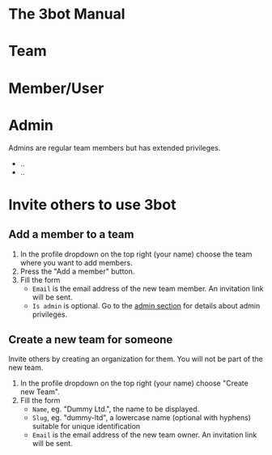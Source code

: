 The 3bot Manual
===============

# Team
# Member/User
# Admin
Admins are regular team members but has extended privileges. 
* ..
* ..


# Invite others to use 3bot

## Add a member to a team

1. In the profile dropdown on the top right (your name) choose the team where you want to add members.
2. Press the "Add a member" button.
3. Fill the form
    * ``Email`` is the email address of the new team member. An invitation link will be sent.
    * ``Is admin`` is optional. Go to the [admin section]() for details about admin privileges.  

## Create a new team for someone

Invite others by creating an organization for them. You will not be part of the new team.

1. In the profile dropdown on the top right (your name) choose "Create new Team".
2. Fill the form
    * ``Name``, eg. "Dummy Ltd.", the name to be displayed. 
    * ``Slug``, eg. "dummy-ltd", a lowercase name (optional with hyphens) suitable for unique identification
    * ``Email`` is the email address of the new team owner. An invitation link will be sent.
